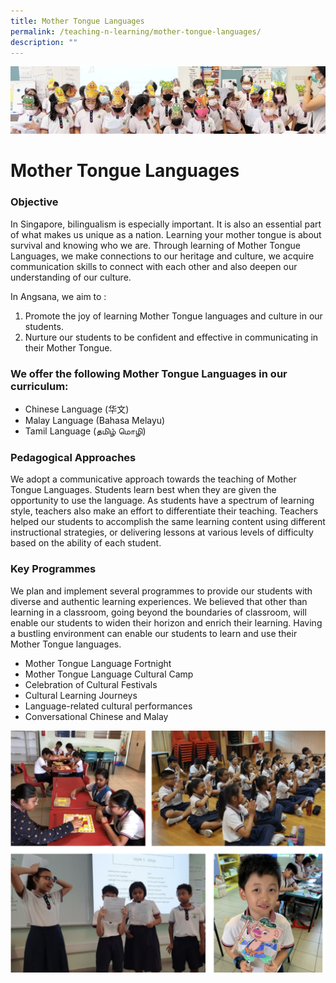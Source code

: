 ```yaml
---
title: Mother Tongue Languages
permalink: /teaching-n-learning/mother-tongue-languages/
description: ""
---
```

![](/images/Teaching%20and%20Learning.jpg)

Mother Tongue Languages
=======================

### Objective

In Singapore, bilingualism is especially important. It is also an essential part of what makes us unique as a nation. Learning your mother tongue is about survival and knowing who we are. Through learning of Mother Tongue Languages, we make connections to our heritage and culture, we acquire communication skills to connect with each other and also deepen our understanding of our culture.


In Angsana, we aim to :

1.  Promote the joy of learning Mother Tongue languages and culture in our students.
2.  Nurture our students to be confident and effective in communicating in their Mother Tongue.

### We offer the following Mother Tongue Languages in our curriculum:


*   Chinese Language (华文)
*   Malay Language (Bahasa Melayu)
*   Tamil Language (தமிழ் மொழி)
  

### Pedagogical Approaches  

We adopt a communicative approach towards the teaching of Mother Tongue Languages. Students learn best when they are given the opportunity to use the language. As students have a spectrum of learning style, teachers also make an effort to differentiate their teaching. Teachers helped our students to accomplish the same learning content using different instructional strategies, or delivering lessons at various levels of difficulty based on the ability of each student.

  

### Key Programmes

We plan and implement several programmes to provide our students with diverse and authentic learning experiences. We believed that other than learning in a classroom, going beyond the boundaries of classroom, will enable our students to widen their horizon and enrich their learning. Having a bustling environment can enable our students to learn and use their Mother Tongue languages.

*   Mother Tongue Language Fortnight   
*   Mother Tongue Language Cultural Camp
*   Celebration of Cultural Festivals
*   Cultural Learning Journeys
*   Language-related cultural performances
*   Conversational Chinese and Malay

![](/images/MTL.png)